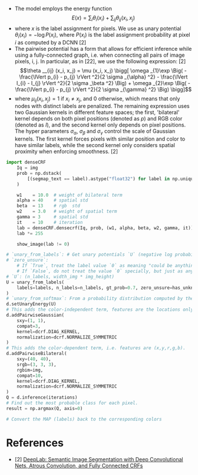 - The model employs the energy function
$$E(x) = \sum_i \theta _i(x_i) + \sum _{ij} \theta _{ij}(x_i, x_j)$$
- where $x$ is the label assignment for pixels. We use as unary potential $\theta _i(x_i) = −\log P(x_{i})$, where $P(x_i)$ is the label assignment probability at pixel $i$ as computed by a DCNN [2]
- The pairwise potential has a form that allows for efficient inference while using a fully-connected graph, i.e. when connecting all pairs of image pixels, i, j. In particular, as in [22], we use the following expression: [2]
$$\theta __{ij} (x_i, x_j) = \mu (x_i, x_j) \bigg[ \omega _{1}\exp \Big( -\frac{\lVert p_{i} - p_{j} \rVert ^2}{2 \sigma _{\alpha} ^2} - \frac{\lVert I_{i} - I_{j} \rVert ^2}{2 \sigma _\beta ^2} \Big) + \omega _{2}\exp \Big( -\frac{\lVert p_{i} - p_{j} \rVert ^2}{2 \sigma _{\gamma} ^2} \Big) \bigg]$$
- where $\mu _{ij} (x_i, x_j) = 1$ if $x_i \ne x_j$, and $0$ otherwise, which means that only nodes with distinct labels are penalized. The remaining expression uses two Gaussian kernels in different feature spaces; the first, 'bilateral' kernel depends on both pixel positions (denoted as $p$) and RGB color (denoted as $I$), and the second kernel only depends on pixel positions. The hyper parameters $\sigma _\alpha$, $\sigma _\beta$ and $\sigma _\gamma$ control the scale of Gaussian kernels. The first kernel forces pixels with similar position and color to have similar labels, while the second kernel only considers spatial proximity when enforcing smoothness. [2]

```python
import denseCRF
    Iq = img
    prob = np.dstack(
        [(segmap_text == label).astype("float32") for label in np.unique(segmap_text)]
    )

    w1    = 10.0  # weight of bilateral term
    alpha = 40    # spatial std
    beta  = 13    # rgb  std
    w2    = 3.0   # weight of spatial term
    gamma = 3     # spatial std
    it    = 10    # iteration
    lab = denseCRF.densecrf(Iq, prob, (w1, alpha, beta, w2, gamma, it))
    lab *= 255

    show_image(lab != 0)
```
```python
# `unary_from_labels`: # Get unary potentials `U` (negative log probability) from a hard labeling generated by a human or some other processing.
# `zero_unsure`:
    # If `True`, treat the label value `0` as meaning "could be anything", i.e. entries with this value will get uniform unary probability.
    # If `False`, do not treat the value `0` specially, but just as any other class.
# `U`: (n_labels, width_img * img_height)
U = unary_from_labels(
    labels=labels, n_labels=n_labels, gt_prob=0.7, zero_unsure=has_unknown_color
)
# `unary_from_softmax`: From a probability distribution computed by the softmax output of a deep network
d.setUnaryEnergy(U)
# This adds the color-independent term, features are the locations only.
d.addPairwiseGaussian(
    sxy=(1, 1),
    compat=3,
    kernel=dcrf.DIAG_KERNEL,
    normalization=dcrf.NORMALIZE_SYMMETRIC
)
# This adds the color-dependent term, i.e. features are (x,y,r,g,b).
d.addPairwiseBilateral(
    sxy=(40, 40),
    srgb=(3, 3, 3),
    rgbim=img,
    compat=10,
    kernel=dcrf.DIAG_KERNEL,
    normalization=dcrf.NORMALIZE_SYMMETRIC
)
Q = d.inference(iterations)
# Find out the most probable class for each pixel.
result = np.argmax(Q, axis=0)

# Convert the MAP (labels) back to the corresponding colors
```

# References
- [2] [DeepLab: Semantic Image Segmentation with Deep Convolutional Nets, Atrous Convolution, and Fully Connected CRFs](https://arxiv.org/pdf/1606.00915.pdf)